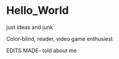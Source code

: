 # Hello_World
just ideas and junk

Color-blind, reader, video game enthusiest

EDITS MADE- told about me
